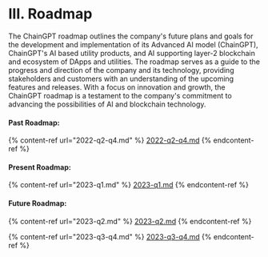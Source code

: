 # III. Roadmap

The ChainGPT roadmap outlines the company's future plans and goals for the development and implementation of its Advanced AI model (ChainGPT), ChainGPT's AI based utility products, and AI supporting layer-2 blockchain and ecosystem of DApps and utilities. The roadmap serves as a guide to the progress and direction of the company and its technology, providing stakeholders and customers with an understanding of the upcoming features and releases. With a focus on innovation and growth, the ChainGPT roadmap is a testament to the company's commitment to advancing the possibilities of AI and blockchain technology.

#### Past Roadmap:

{% content-ref url="2022-q2-q4.md" %}
[2022-q2-q4.md](2022-q2-q4.md)
{% endcontent-ref %}

#### Present Roadmap:

{% content-ref url="2023-q1.md" %}
[2023-q1.md](2023-q1.md)
{% endcontent-ref %}

#### Future Roadmap:

{% content-ref url="2023-q2.md" %}
[2023-q2.md](2023-q2.md)
{% endcontent-ref %}

{% content-ref url="2023-q3-q4.md" %}
[2023-q3-q4.md](2023-q3-q4.md)
{% endcontent-ref %}
